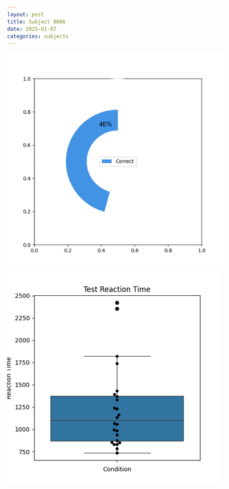 ```yaml
---
layout: post
title: Subject 8006
date: 2025-01-07
categories: subjects
---
```


![](data/8006/run-13/8006_FN_acc_test.png)
![](data/8006/run-13/8006_FN_rt.png)
